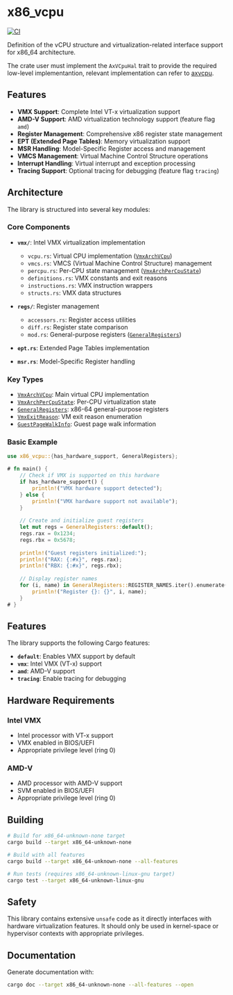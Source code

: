 # x86_vcpu

[![CI](https://github.com/arceos-hypervisor/x86_vcpu/actions/workflows/ci.yml/badge.svg?branch=master)](https://github.com/arceos-hypervisor/x86_vcpu/actions/workflows/ci.yml)

Definition of the vCPU structure and virtualization-related interface support for x86_64 architecture.

The crate user must implement the `AxVCpuHal` trait to provide the required low-level implementantion, 
relevant implementation can refer to [axvcpu](https://github.com/arceos-hypervisor/axvcpu/blob/main/src/hal.rs).

## Features

- **VMX Support**: Complete Intel VT-x virtualization support
- **AMD-V Support**: AMD virtualization technology support (feature flag `amd`)
- **Register Management**: Comprehensive x86 register state management
- **EPT (Extended Page Tables)**: Memory virtualization support
- **MSR Handling**: Model-Specific Register access and management
- **VMCS Management**: Virtual Machine Control Structure operations
- **Interrupt Handling**: Virtual interrupt and exception processing
- **Tracing Support**: Optional tracing for debugging (feature flag `tracing`)

## Architecture

The library is structured into several key modules:

### Core Components

- **`vmx/`**: Intel VMX virtualization implementation
  - `vcpu.rs`: Virtual CPU implementation ([`VmxArchVCpu`](src/vmx/vcpu.rs))
  - `vmcs.rs`: VMCS (Virtual Machine Control Structure) management
  - `percpu.rs`: Per-CPU state management ([`VmxArchPerCpuState`](src/vmx/percpu.rs))
  - `definitions.rs`: VMX constants and exit reasons
  - `instructions.rs`: VMX instruction wrappers
  - `structs.rs`: VMX data structures

- **`regs/`**: Register management
  - `accessors.rs`: Register access utilities
  - `diff.rs`: Register state comparison
  - `mod.rs`: General-purpose registers ([`GeneralRegisters`](src/regs/mod.rs))

- **`ept.rs`**: Extended Page Tables implementation
- **`msr.rs`**: Model-Specific Register handling

### Key Types

- [`VmxArchVCpu`](src/vmx/vcpu.rs): Main virtual CPU implementation
- [`VmxArchPerCpuState`](src/vmx/percpu.rs): Per-CPU virtualization state
- [`GeneralRegisters`](src/regs/mod.rs): x86-64 general-purpose registers
- [`VmxExitReason`](src/vmx/definitions.rs): VM exit reason enumeration
- [`GuestPageWalkInfo`](src/ept.rs): Guest page walk information

### Basic Example

```rust
use x86_vcpu::{has_hardware_support, GeneralRegisters};

# fn main() {
    // Check if VMX is supported on this hardware
    if has_hardware_support() {
        println!("VMX hardware support detected");
    } else {
        println!("VMX hardware support not available");
    }
    
    // Create and initialize guest registers
    let mut regs = GeneralRegisters::default();
    regs.rax = 0x1234;
    regs.rbx = 0x5678;
    
    println!("Guest registers initialized:");
    println!("RAX: {:#x}", regs.rax);
    println!("RBX: {:#x}", regs.rbx);
    
    // Display register names
    for (i, name) in GeneralRegisters::REGISTER_NAMES.iter().enumerate() {
        println!("Register {}: {}", i, name);
    }
# }
```

## Features

The library supports the following Cargo features:

- **`default`**: Enables VMX support by default
- **`vmx`**: Intel VMX (VT-x) support
- **`amd`**: AMD-V support
- **`tracing`**: Enable tracing for debugging

## Hardware Requirements

### Intel VMX
- Intel processor with VT-x support
- VMX enabled in BIOS/UEFI
- Appropriate privilege level (ring 0)

### AMD-V
- AMD processor with AMD-V support
- SVM enabled in BIOS/UEFI
- Appropriate privilege level (ring 0)

## Building

```bash
# Build for x86_64-unknown-none target
cargo build --target x86_64-unknown-none

# Build with all features
cargo build --target x86_64-unknown-none --all-features

# Run tests (requires x86_64-unknown-linux-gnu target)
cargo test --target x86_64-unknown-linux-gnu
```

## Safety

This library contains extensive `unsafe` code as it directly interfaces with hardware virtualization features. It should only be used in kernel-space or hypervisor contexts with appropriate privileges.

## Documentation

Generate documentation with:

```bash
cargo doc --target x86_64-unknown-none --all-features --open
```
